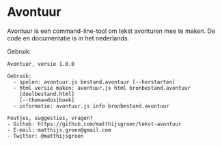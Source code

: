 # Avontuur

Avontuur is een command-line-tool om tekst avonturen mee te maken. De code en
documentatie is in het nederlands.

Gebruik:

```
Avontuur, versie 1.0.0

Gebruik:
  - spelen: avontuur.js bestand.avontuur [--herstarten]
  - html versie maken: avontuur.js html bronbestand.avontuur
    [doelbestand.html]
    [--thema=dos|boek]
  - informatie: avontuur.js info bronbestand.avontuur

Foutjes, suggesties, vragen?
- Github: https://github.com/matthijsgroen/tekst-avontuur
- E-mail: matthijs.groen@gmail.com
- Twitter: @matthijsgroen
```
